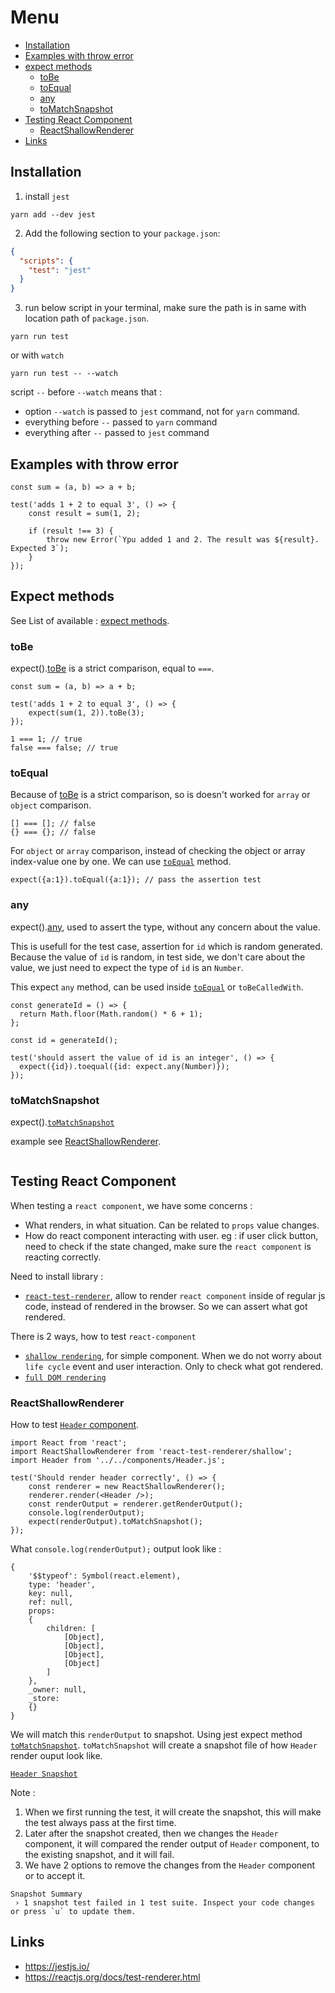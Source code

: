 # Menu

* [Installation](#installation)
* [Examples with throw error](#examples-with-throw-error)
* [expect methods](#expect-methods)
    * [toBe](#tobe)
    * [toEqual](#toequal)
    * [any](#any)
    * [toMatchSnapshot](#tomatchsnapshot)
* [Testing React Component](#testing-react-component)
    * [ReactShallowRenderer](#reactshallowrenderer)
* [Links](#links)

## Installation

1. install `jest`
```
yarn add --dev jest
```
2. Add the following section to your `package.json`:
```json
{
  "scripts": {
    "test": "jest"
  }
}
```
3. run below script in your terminal, make sure the path is in same with location path of `package.json`.
```
yarn run test
```
or with `watch`
```
yarn run test -- --watch
```
script `--` before `--watch` means that : 
- option `--watch` is passed to `jest` command, not for `yarn` command.
- everything before `--` passed to `yarn` command
- everything after `--` passed to `jest` command


## Examples with throw error

```es6
const sum = (a, b) => a + b;

test('adds 1 + 2 to equal 3', () => {
    const result = sum(1, 2);

    if (result !== 3) {
        throw new Error(`Ypu added 1 and 2. The result was ${result}. Expected 3`);
    }
});
```

## Expect methods

See List of available : [expect methods](https://jestjs.io/docs/en/expect#methods).

### toBe

expect().[toBe](https://jestjs.io/docs/en/expect#tobevalue) is a strict comparison, equal to `===`.

```es6
const sum = (a, b) => a + b;

test('adds 1 + 2 to equal 3', () => {
    expect(sum(1, 2)).toBe(3);
});
```

```es6
1 === 1; // true
false === false; // true
```

### toEqual

Because of [toBe](#tobe) is a strict comparison, so is doesn't worked for `array` or `object` comparison.

```es6
[] === []; // false
{} === {}; // false
```

For `object` or `array` comparison, instead of checking the object or array index-value one by one.
We can use [`toEqual`](https://jestjs.io/docs/en/expect#toequalvalue) method.

```es6
expect({a:1}).toEqual({a:1}); // pass the assertion test
```

### any

expect().[any](https://jestjs.io/docs/en/expect#expectanyconstructor), used to assert the type, without any concern about the value. 

This is usefull for the test case, assertion for `id` which is random generated. Because the value of `id` is random, in test side, we don't care about the value, we just need to expect the type of `id` is an `Number`.

This expect `any` method, can be used inside [`toEqual`](#toequal) or `toBeCalledWith`.

```es6
const generateId = () => {
  return Math.floor(Math.random() * 6 + 1);
};

const id = generateId();

test('should assert the value of id is an integer', () => {
  expect({id}).toequal({id: expect.any(Number)});
});
```

### toMatchSnapshot

expect().[`toMatchSnapshot`](https://jestjs.io/docs/en/expect#tomatchsnapshotpropertymatchers-snapshotname)

example see [ReactShallowRenderer](#reactshallowrenderer).

```

```

## Testing React Component

When testing a `react component`, we have some concerns :
- What renders, in what situation. Can be related to `props` value changes.
- How do react component interacting with user. eg : if user click button, need to check if the state changed, make sure the `react component` is reacting correctly.

Need to install library :
- [`react-test-renderer`](https://reactjs.org/docs/test-renderer.html), allow to render `react component` inside of regular js code, instead of rendered in the browser. So we can assert what got rendered.

There is 2 ways, how to test `react-component`
- [`shallow rendering`](https://reactjs.org/docs/shallow-renderer.html), for simple component. When we do not worry about `life cycle` event and user interaction. Only to check what got rendered.
- [`full DOM rendering`](https://airbnb.io/enzyme/docs/api/mount.html)


### ReactShallowRenderer

How to test [`Header` component](https://github.com/harryosmar/the-complete-react-course-with-redux/blob/master/expensify-app/src/components/Header.js).

```es6
import React from 'react';
import ReactShallowRenderer from 'react-test-renderer/shallow';
import Header from '../../components/Header.js';

test('Should render header correctly', () => {
    const renderer = new ReactShallowRenderer();
    renderer.render(<Header />);
    const renderOutput = renderer.getRenderOutput();
    console.log(renderOutput);
    expect(renderOutput).toMatchSnapshot();
});
```

What `console.log(renderOutput);` output look like :

```
{
    '$$typeof': Symbol(react.element),
    type: 'header',
    key: null,
    ref: null,
    props:
    {
        children: [
            [Object],
            [Object],
            [Object],
            [Object]
        ]
    },
    _owner: null,
    _store:
    {}
}
```

We will match this `renderOutput` to snapshot. Using jest expect method [`toMatchSnapshot`](#tomatchsnapshot). `toMatchSnapshot` will create a snapshot file of how `Header` render ouput look like.

[`Header Snapshot`](https://github.com/harryosmar/the-complete-react-course-with-redux/blob/master/expensify-app/src/test/components/__snapshots__/Header.test.js.snap)

Note :
1. When we first running the test, it will create the snapshot, this will make the test always pass at the first time.
2. Later after the snapshot created, then we changes the `Header` component, it will compared the render output of `Header` component, to the existing snapshot, and it will fail.
3. We have 2 options to remove the changes from the `Header` component or to accept it.

```
Snapshot Summary
 › 1 snapshot test failed in 1 test suite. Inspect your code changes or press `u` to update them.
```

## Links

- https://jestjs.io/
- https://reactjs.org/docs/test-renderer.html
